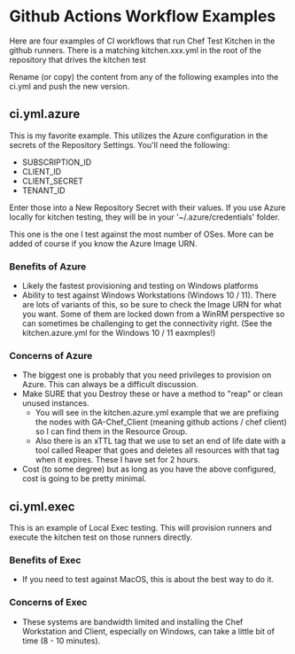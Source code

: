 # Github Actions Workflow Examples

Here are four examples of CI workflows that run Chef Test Kitchen in the github runners. There is a matching kitchen.xxx.yml in the root of the repository that drives the kitchen test

Rename (or copy) the content from any of the following examples into the ci.yml and push the new version.

## ci.yml.azure

This is my favorite example. This utilizes the Azure configuration in the secrets of the Repository Settings. You'll need the following:

* SUBSCRIPTION_ID
* CLIENT_ID
* CLIENT_SECRET
* TENANT_ID

Enter those into a New Repository Secret with their values. If you use Azure locally for kitchen testing, they will be in your '~/.azure/credentials' folder.

This one is the one I test against the most number of OSes. More can be added of course if you know the Azure Image URN.

### Benefits of Azure

* Likely the fastest provisioning and testing on Windows platforms
* Ability to test against Windows Workstations (Windows 10 / 11). There are lots of variants of this, so be sure to check the Image URN for what you want. Some of them are locked down from a WinRM perspective so can sometimes be challenging to get the connectivity right. (See the kitchen.azure.yml for the Windows 10 / 11 eaxmples!)

### Concerns of Azure

* The biggest one is probably that you need privileges to provision on Azure. This can always be a difficult discussion.
* Make SURE that you Destroy these or have a method to "reap" or clean unused instances.
  * You will see in the kitchen.azure.yml example that we are prefixing the nodes with GA-Chef_Client (meaning github actions / chef client) so I can find them in the Resource Group.
  * Also there is an xTTL tag that we use to set an end of life date with a tool called Reaper that goes and deletes all resources with that tag when it expires. These I have set for 2 hours.
* Cost (to some degree) but as long as you have the above configured, cost is going to be pretty minimal.

## ci.yml.exec

This is an example of Local Exec testing. This will provision runners and execute the kitchen test on those runners directly.

### Benefits of Exec

* If you need to test against MacOS, this is about the best way to do it.

### Concerns of Exec

* These systems are bandwidth limited and installing the Chef Workstation and Client, especially on Windows, can take a little bit of time (8 - 10 minutes).
